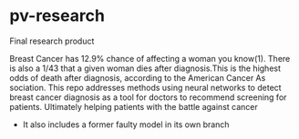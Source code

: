 # pv-research
Final research product

Breast Cancer has 12.9% chance of affecting a woman
 you know(1). There is also a 1/43 
that a given woman dies
 after diagnosis.This is the highest odds of death
 after diagnosis, according to the American Cancer As
sociation. This repo addresses methods using neural
 networks to detect breast cancer diagnosis as a tool for
 doctors to recommend screening for patients. Ultimately
 helping patients with the battle against cancer

 - It also includes a former
 faulty model in its own branch
